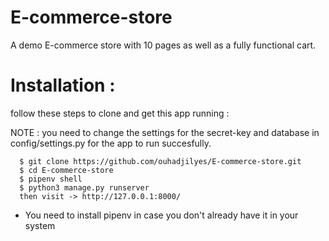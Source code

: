 # E-commerce-store
A demo E-commerce store with 10 pages as well as a fully functional cart.

# Installation :

follow these steps to clone and get this app running :

NOTE : you need to change the settings for the secret-key and database in config/settings.py for the app to run succesfully.

      $ git clone https://github.com/ouhadjilyes/E-commerce-store.git
      $ cd E-commerce-store
      $ pipenv shell 
      $ python3 manage.py runserver 
      then visit -> http://127.0.0.1:8000/
      
 - You need to install pipenv in case you don't already have it in your system
